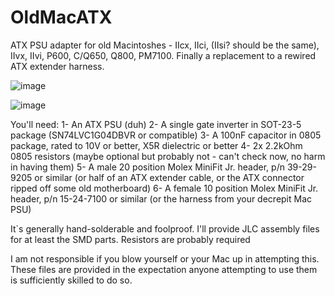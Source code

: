 # OldMacATX
ATX PSU adapter for old Macintoshes - IIcx, IIci, (IIsi? should be the same), IIvx, IIvi, P600, C/Q650, Q800, PM7100. Finally a replacement to a rewired ATX extender harness.

![image](https://user-images.githubusercontent.com/24400566/217627125-b6035769-5277-4129-8d85-9a5d19e74e53.png)



![image](https://user-images.githubusercontent.com/24400566/217627869-9d37cdce-920e-44ec-91e4-72bef17ea145.png)



You'll need:
1- An ATX PSU (duh)
2- A single gate inverter in SOT-23-5 package (SN74LVC1G04DBVR or compatible)
3- A 100nF capacitor in 0805 package, rated to 10V or better, X5R dielectric or better
4- 2x 2.2kOhm 0805 resistors (maybe optional but probably not - can't check now, no harm in having them)
5- A male 20 position Molex MiniFit Jr. header, p/n 39-29-9205 or similar (or half of an ATX extender cable, or the ATX connector ripped off some old motherboard)
6- A female 10 position Molex MiniFit Jr. header, p/n 15-24-7100 or similar (or the harness from your decrepit Mac PSU)

It`s generally hand-solderable and foolproof. I'll provide JLC assembly files for at least the SMD parts. Resistors are probably required

I am not responsible if you blow yourself or your Mac up in attempting this. These files are provided in the expectation anyone attempting to use them is sufficiently skilled to do so.
